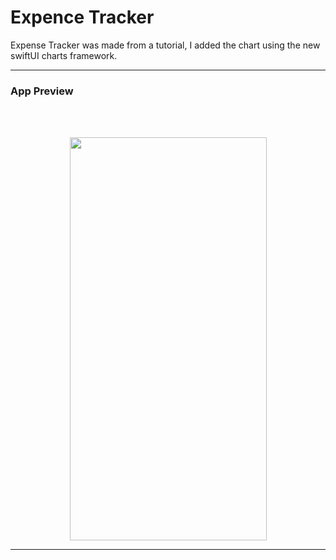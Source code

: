 # Expence Tracker

Expense Tracker was made from a tutorial, I added the chart using the new swiftUI charts framework.
<br>

 ----------------------------------------------
 
### App Preview

<br>
<br>

<p align="center">
<img src="https://github.com/kadm91/assets/blob/main/ExpenseTracker.gif"  width="315" height="645" /> 
</p>

 ----------------------------------------------
